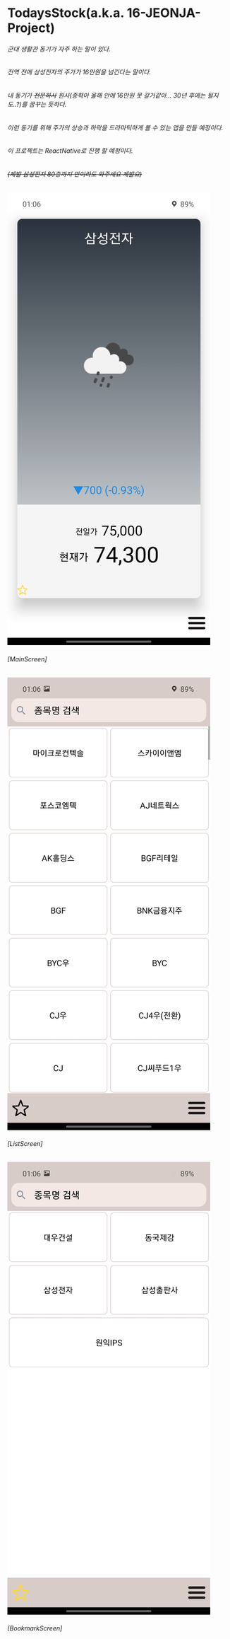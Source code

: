 # TodaysStock(a.k.a. 16-JEONJA-Project)
###### 군대 생활관 동기가 자주 하는 말이 있다.
###### 전역 전에 삼성전자의 주가가 16만원을 넘긴다는 말이다. 
###### 내 동기가 ~~전문하사~~ 원사(종혁아 올해 안에 16만원 못 갈거같아... 30년 후에는 될지도..?)를 꿈꾸는 듯하다.
###### 이런 동기를 위해 주가의 상승과 하락을 드라마틱하게 볼 수 있는 앱을 만들 예정이다.
###### 이 프로젝트는 ReactNative로 진행 할 예정이다. 
###### ~~(제발 삼성전자 80층까지 만이라도 와주세요 제발요)~~

![play img](https://github.com/SYJoe/TodaysStock/blob/main/img/MainScreenImg.jpg)
###### [MainScreen]
![play img](https://github.com/SYJoe/TodaysStock/blob/main/img/ListScreenImg.jpg)
###### [ListScreen]
![play img](https://github.com/SYJoe/TodaysStock/blob/main/img/BookmarkScreenImg.jpg)
###### [BookmarkScreen]
